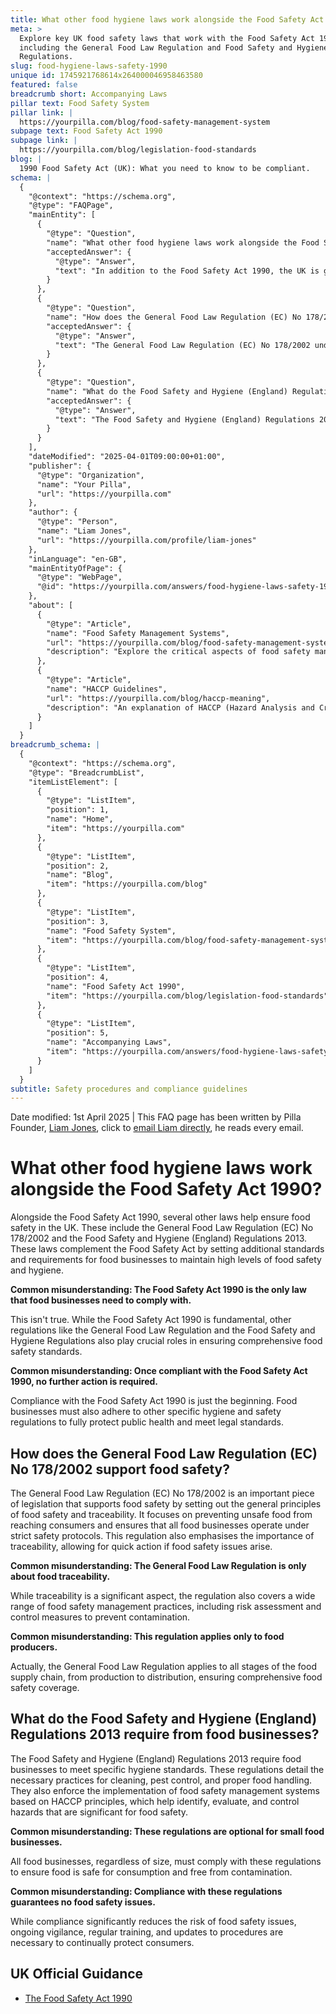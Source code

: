 ```yaml
---
title: What other food hygiene laws work alongside the Food Safety Act 1990?
meta: >
  Explore key UK food safety laws that work with the Food Safety Act 1990,
  including the General Food Law Regulation and Food Safety and Hygiene
  Regulations.
slug: food-hygiene-laws-safety-1990
unique id: 1745921768614x264000046958463580
featured: false
breadcrumb short: Accompanying Laws
pillar text: Food Safety System
pillar link: |
  https://yourpilla.com/blog/food-safety-management-system
subpage text: Food Safety Act 1990
subpage link: |
  https://yourpilla.com/blog/legislation-food-standards
blog: |
  1990 Food Safety Act (UK): What you need to know to be compliant.
schema: |
  {
    "@context": "https://schema.org",
    "@type": "FAQPage",
    "mainEntity": [
      {
        "@type": "Question",
        "name": "What other food hygiene laws work alongside the Food Safety Act 1990?",
        "acceptedAnswer": {
          "@type": "Answer",
          "text": "In addition to the Food Safety Act 1990, the UK is governed by a number of other crucial regulations to ensure high levels of food safety and hygiene. This includes the General Food Law Regulation (EC) No 178/2002 and the Food Safety and Hygiene (England) Regulations 2013. These laws supplement the Food Safety Act by establishing comprehensive standards and requirements for food businesses to uphold rigorous food safety practices."
        }
      },
      {
        "@type": "Question",
        "name": "How does the General Food Law Regulation (EC) No 178/2002 support food safety?",
        "acceptedAnswer": {
          "@type": "Answer",
          "text": "The General Food Law Regulation (EC) No 178/2002 underpins food safety by outlining fundamental principles of food safety and traceability. It aims to prevent unsafe food from entering the consumer market and mandates that all food businesses must adhere to stringent safety protocols. This regulation also stresses the importance of traceability, facilitating swift responses to food safety incidents."
        }
      },
      {
        "@type": "Question",
        "name": "What do the Food Safety and Hygiene (England) Regulations 2013 require from food businesses?",
        "acceptedAnswer": {
          "@type": "Answer",
          "text": "The Food Safety and Hygiene (England) Regulations 2013 set out detailed hygiene standards that food businesses must meet. These include requirements for proper cleaning, pest control, and food handling practices. Crucially, these regulations mandate the implementation of food safety management systems built on HACCP (Hazard Analysis and Critical Control Points) principles. These systems are designed to identify, assess, and control significant food safety hazards."
        }
      }
    ],
    "dateModified": "2025-04-01T09:00:00+01:00",
    "publisher": {
      "@type": "Organization",
      "name": "Your Pilla",
      "url": "https://yourpilla.com"
    },
    "author": {
      "@type": "Person",
      "name": "Liam Jones",
      "url": "https://yourpilla.com/profile/liam-jones"
    },
    "inLanguage": "en-GB",
    "mainEntityOfPage": {
      "@type": "WebPage",
      "@id": "https://yourpilla.com/answers/food-hygiene-laws-safety-1990"
    },
    "about": [
      {
        "@type": "Article",
        "name": "Food Safety Management Systems",
        "url": "https://yourpilla.com/blog/food-safety-management-system",
        "description": "Explore the critical aspects of food safety management systems, emphasizing the principles of HACCP and how they are essential to comply with the Food Safety Act and other regulations."
      },
      {
        "@type": "Article",
        "name": "HACCP Guidelines",
        "url": "https://yourpilla.com/blog/haccp-meaning",
        "description": "An explanation of HACCP (Hazard Analysis and Critical Control Points), presenting how these principles form the backbone of effective food safety management systems in various businesses."
      }
    ]
  }
breadcrumb_schema: |
  {
    "@context": "https://schema.org",
    "@type": "BreadcrumbList",
    "itemListElement": [
      {
        "@type": "ListItem",
        "position": 1,
        "name": "Home",
        "item": "https://yourpilla.com"
      },
      {
        "@type": "ListItem",
        "position": 2,
        "name": "Blog",
        "item": "https://yourpilla.com/blog"
      },
      {
        "@type": "ListItem",
        "position": 3,
        "name": "Food Safety System",
        "item": "https://yourpilla.com/blog/food-safety-management-system"
      },
      {
        "@type": "ListItem",
        "position": 4,
        "name": "Food Safety Act 1990",
        "item": "https://yourpilla.com/blog/legislation-food-standards"
      },
      {
        "@type": "ListItem",
        "position": 5,
        "name": "Accompanying Laws",
        "item": "https://yourpilla.com/answers/food-hygiene-laws-safety-1990"
      }
    ]
  }
subtitle: Safety procedures and compliance guidelines
---
```


Date modified: 1st April 2025 | This FAQ page has been written by Pilla Founder, [Liam Jones](https://yourpilla.com/profile/liam-jones), click to [email Liam directly](https://mailto:liam@yourpilla.com), he reads every email.

# What other food hygiene laws work alongside the Food Safety Act 1990?

Alongside the Food Safety Act 1990, several other laws help ensure food safety in the UK. These include the General Food Law Regulation (EC) No 178/2002 and the Food Safety and Hygiene (England) Regulations 2013. These laws complement the Food Safety Act by setting additional standards and requirements for food businesses to maintain high levels of food safety and hygiene.

**Common misunderstanding: The Food Safety Act 1990 is the only law that food businesses need to comply with.**

This isn't true. While the Food Safety Act 1990 is fundamental, other regulations like the General Food Law Regulation and the Food Safety and Hygiene Regulations also play crucial roles in ensuring comprehensive food safety standards.

**Common misunderstanding: Once compliant with the Food Safety Act 1990, no further action is required.**

Compliance with the Food Safety Act 1990 is just the beginning. Food businesses must also adhere to other specific hygiene and safety regulations to fully protect public health and meet legal standards.

## How does the General Food Law Regulation (EC) No 178/2002 support food safety?

The General Food Law Regulation (EC) No 178/2002 is an important piece of legislation that supports food safety by setting out the general principles of food safety and traceability. It focuses on preventing unsafe food from reaching consumers and ensures that all food businesses operate under strict safety protocols. This regulation also emphasises the importance of traceability, allowing for quick action if food safety issues arise.

**Common misunderstanding: The General Food Law Regulation is only about food traceability.**

While traceability is a significant aspect, the regulation also covers a wide range of food safety management practices, including risk assessment and control measures to prevent contamination.

**Common misunderstanding: This regulation applies only to food producers.**

Actually, the General Food Law Regulation applies to all stages of the food supply chain, from production to distribution, ensuring comprehensive food safety coverage.

## What do the Food Safety and Hygiene (England) Regulations 2013 require from food businesses?

The Food Safety and Hygiene (England) Regulations 2013 require food businesses to meet specific hygiene standards. These regulations detail the necessary practices for cleaning, pest control, and proper food handling. They also enforce the implementation of food safety management systems based on HACCP principles, which help identify, evaluate, and control hazards that are significant for food safety.

**Common misunderstanding: These regulations are optional for small food businesses.**

All food businesses, regardless of size, must comply with these regulations to ensure food is safe for consumption and free from contamination.

**Common misunderstanding: Compliance with these regulations guarantees no food safety issues.**

While compliance significantly reduces the risk of food safety issues, ongoing vigilance, regular training, and updates to procedures are necessary to continually protect consumers.

## UK Official Guidance

-   [The Food Safety Act 1990](https://www.legislation.gov.uk/ukpga/1990/16/contents)
